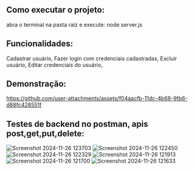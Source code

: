 ## Como executar o projeto:
abra o terminal na pasta raiz e execute: node server.js

## Funcionalidades:
 Cadastrar usuário,
 Fazer login com credenciais cadastradas,
 Excluir usuário,
 Editar credenciais do usuário,


## Demonstração:
https://github.com/user-attachments/assets/f04aacfb-11dc-4b68-9fb6-d88fc428551f


## Testes de backend no postman, apis post,get,put,delete:

![Screenshot 2024-11-26 123703](https://github.com/user-attachments/assets/35e41756-e12d-441a-a5fb-dc20c81d562f)
![Screenshot 2024-11-26 122450](https://github.com/user-attachments/assets/33bf4d82-bba9-4ba7-906d-ce5066283a66)
![Screenshot 2024-11-26 122329](https://github.com/user-attachments/assets/137c0a60-f6cf-4247-bf19-f557ac3916a2)
![Screenshot 2024-11-26 121913](https://github.com/user-attachments/assets/dea23eaa-e187-4851-9133-7948d8be0f63)
![Screenshot 2024-11-26 121700](https://github.com/user-attachments/assets/df42b1b6-ef1d-4efa-abbf-e9718a29c5c8)
![Screenshot 2024-11-26 121633](https://github.com/user-attachments/assets/a32479e0-6aea-4228-ab62-ed0088dad271)

